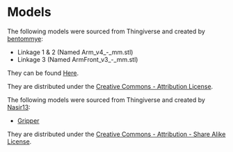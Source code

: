 # Models

The following models were sourced from Thingiverse and created by [bentommye](https://www.thingiverse.com/bentommye/designs):
- Linkage 1 & 2 (Named Arm_v4_-_mm.stl)
- Linkage 3 (Named ArmFront_v3_-_mm.stl)

They can be found [Here](https://www.thingiverse.com/thing:34829/files).

They are distributed under the [Creative Commons - Attribution License](https://creativecommons.org/licenses/by/4.0/).

The following models were sourced from Thingiverse and created by [Nasir13](https://www.thingiverse.com/nasir13/designs):
- [Gripper](https://www.thingiverse.com/thing:4300387)

They are distributed under the [Creative Commons - Attribution - Share Alike License](https://creativecommons.org/licenses/by-sa/3.0/).